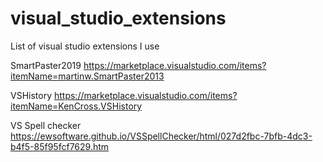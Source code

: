 # visual_studio_extensions
List of visual studio extensions I use

SmartPaster2019
https://marketplace.visualstudio.com/items?itemName=martinw.SmartPaster2013

VSHistory
https://marketplace.visualstudio.com/items?itemName=KenCross.VSHistory

VS Spell checker
https://ewsoftware.github.io/VSSpellChecker/html/027d2fbc-7bfb-4dc3-b4f5-85f95fcf7629.htm

